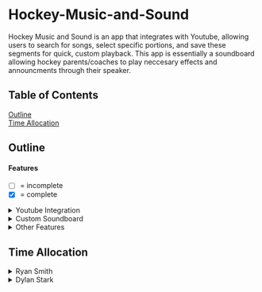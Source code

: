 # Hockey-Music-and-Sound
Hockey Music and Sound is an app that integrates with Youtube, allowing users to search for songs, select specific portions, and save these segments for quick, custom playback. This app is essentially a soundboard allowing hockey parents/coaches to play neccesary effects and announcments through their speaker.
## Table of Contents
[Outline](#Outline)\
[Time Allocation](#Time-Allocation)
## Outline
#### Features
- [ ] = incomplete
- [X] = complete
<details>
<summary>Youtube Integration</summary>

- [ ] **Song Search:** Users can search for songs available on Youtube Music.
- [ ] **Song Selection:** Choose songs to access the full or specific sections for playback.
- [ ] **Playback Permissions:** Ensure compliance with Amazon Music's policies on playback.
</details>
<details>
<summary>Custom Soundboard</summary>

- [X] **Segment Selection:** Users can choose specific parts of a song to save as playable clips.
- [ ] **Clip Storage and Retrieval:** Save selected segments for quick access and playback.
- [ ] **Playback Controls:** Play, pause, and volume control for each saved segment.
- [ ] **Organized Library:** Easy-to-access library of saved clips.
</details>
<details>
<summary>Other Features</summary>

- [ ] **Playback Customization:** Options to edit start and end times of song segments as well as fad in fade out transitions between played sounds.
- [ ] **Save and Share:** Users can save their customized soundboards for easy access and share saved soundboards with others
</details>

## Time Allocation
<details>
<summary>Ryan Smith</summary>
  
|What Was Done|Time Spent|Description|
|---|---|---|
|Documentation|4 hours|Writing documentation for git readme and development outline for project(seperate from outline in git readme, basically project planning)|
|Setup|6 hours| Learning BeeWare and setting it up as well as setting up, configuring, and deploying an android emulator (due to ios emulation policies being stricter)|
|Import Youtube Music| 3 hours| I used some api to allow users to download sounds from youtube and save them|
|Album Saving part 1| 1 Hour| I ave made it so albums will be able to be saved localy on any platform|
</details><details>
<summary>Dylan Stark</summary>

|What Was Done|Time Spent|Description|
|---|---|---|
|Research and setup|3 hours|Setting up beeware to work on my computer, did research on BeeWare and other coding languages for ios|
|Learning beeware and toga, creating an app outline|4 hours|read through beeware and toga documentation, watched tutorial videos, made a test prodject, made a app outline|
|programming the app|4 hours|made a way for the user to add albums and created a class for albums as well as finding a way to change screens|
|UI|1.5 hours|working on a UI and color pallet includeing the soundboard tab, adding to the albums page and adding a way to delete albums|
</details>
